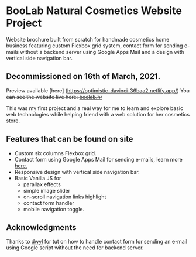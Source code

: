 # BooLab Natural Cosmetics Website Project
Website brochure built from scratch for handmade cosmetics home business featuring custom Flexbox grid system, contact form for sending e-mails without a backend server using Google Apps Mail and a design with vertical side navigation bar.

## Decommissioned on 16th of March, 2021.
Preview available [here] (https://optimistic-davinci-36baa2.netlify.app/)
~~You can see the website live here: [boolab.hr](https://boolab.hr/)~~

This was my first project and a real way for me to learn and explore basic web technologies while helping friend with a web solution for her cosmetics store.

## Features that can be found on site
- Custom six columns Flexbox grid.
- Contact form using Google Apps Mail for sending e-mails, learn more [here.](https://github.com/dwyl/learn-to-send-email-via-google-script-html-no-server)
- Responsive design with vertical side navigation bar.
- Basic Vanilla JS for
  - parallax effects
  - simple image slider
  - on-scroll navigation links highlight
  - contact form handler
  - mobile navigation toggle.

## Acknowledgments
Thanks to [dwyl](https://github.com/dwyl) for tut on how to handle contact form for sending an e-mail using Google script without the need for backend server.
